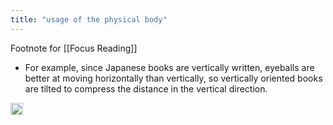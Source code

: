 ```yaml
---
title: "usage of the physical body"
---
```


Footnote for [[Focus Reading]]

- For example, since Japanese books are vertically written, eyeballs are better at moving horizontally than vertically, so vertically oriented books are tilted to compress the distance in the vertical direction.

<img src='https://scrapbox.io/api/pages/nishio-en/en/icon' alt='en.icon' height="19.5"/>